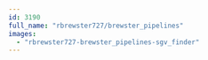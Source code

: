 ```yaml
---
id: 3190
full_name: "rbrewster727/brewster_pipelines"
images: 
  - "rbrewster727-brewster_pipelines-sgv_finder"
---
```

